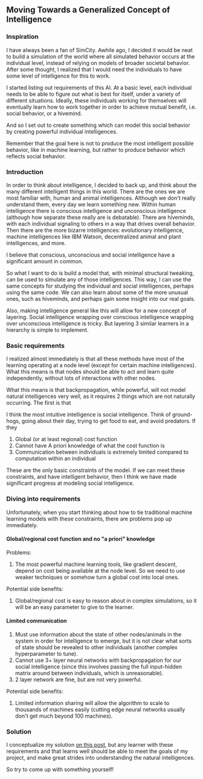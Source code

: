 ## Moving Towards a Generalized Concept of Intelligence

### Inspiration

I have always been a fan of SimCity. Awhile ago, I decided it would be neat to build a simulation of the world where all simulated behavior occurs at the individual level, instead of relying on models of broader societal behavior. After some thought, I realized that I would need the individuals to have some level of intelligence for this to work.

I started listing out requirements of this AI. At a basic level, each individual needs to be able to figure out what is best for itself, under a variety of different situations. Ideally, these individuals working for themselves will eventually learn how to work together in order to achieve mutual benefit, i.e. social behavior, or a hivemind.

And so I set out to create something which can model this social behavior by creating powerful individual intelligences.

Remember that the goal here is not to produce the most intelligent possible behavior, like in machine learning, but rather to produce behavior which reflects social behavior.

### Introduction

In order to think about intelligence, I decided to back up, and think about the many different intelligent things in this world. There are the ones we are most familiar with, human and animal intelligences. Although we don't really understand them, every day we learn something new. Within human intelligence there is conscious intelligence and unconscious intelligence (although how separate these really are is debatable). There are hiveminds, with each individual signaling to others in a way that drives overall behavior. Then there are the more bizarre intelligences: evolutionary intelligence, machine intelligences like IBM Watson, decentralized animal and plant intelligences, and more.

I believe that conscious, unconscious and social intelligence have a significant amount in common.

So what I want to do is build a model that, with minimal structural tweaking, can be used to simulate any of those intelligences. This way, I can use the same concepts for studying the individual and social intelligences, perhaps using the same code. We can also learn about some of the more unusual ones, such as hiveminds, and perhaps gain some insight into our real goals.

Also, making intelligence general like this will allow for a new concept of layering. Social intelligence wrapping over conscious intelligence wrapping over unconscious intelligence is tricky. But layering 3 similar learners in a hierarchy is simple to implement.

### Basic requirements

I realized almost immediately is that all these methods have most of the learning operating at a node level (except for certain machine intelligences). What this means is that nodes should be able to act and learn quite independently, without lots of interactions with other nodes.

What this means is that backpropagation, while powerful, will not model natural intelligences very well, as it requires 2 things which are not naturally occurring. The first is that

I think the most intuitive intelligence is social intelligence. Think of ground-hogs, going about their day, trying to get food to eat, and avoid predators. If they

1. Global (or at least regional) cost function
1. Cannot have A priori knowledge of what the cost function is
1. Communication between individuals is extremely limited compared to computation within an individual

These are the only basic constraints of the model. If we can meet these constraints, and have intelligent behavior, then I think we have made significant progress at modeling social intelligence.

### Diving into requirements

Unfortunately, when you start thinking about how to tie traditional machine learning models with these constraints, there are problems pop up immediately.

#### Global/regional cost function and no "a priori" knowledge

Problems:

1. The most powerful machine learning tools, like gradient descent, depend on cost being available at the node level. So we need to use weaker techniques or somehow turn a global cost into local ones.

Potential side benefits:

1. Global/regional cost is easy to reason about in complex simulations, so it will be an easy parameter to give to the learner.

#### Limited communication

1. Must use information about the state of other nodes/animals in the system in order for intelligence to emerge, but it is not clear what sorts of state should be revealed to other individuals (another complex hyperparameter to tune).
1. Cannot use 3+ layer neural networks with backpropagation for our social intelligence (since this involves passing the full input-hidden matrix around between individuals, which is unreasonable).
1. 2 layer network are fine, but are not very powerful.

Potential side benefits:

1. Limited information sharing will allow the algorithm to scale to thousands of machines easily (cutting edge neural networks usually don't get much beyond 100 machines).

### Solution

I conceptualize my solution [on this post](exploration_intelligence/conceptualizing-model), but any learner with these requirements and that learns well should be able to meet the goals of my project, and make great strides into understanding the natural intelligences.

So try to come up with something yourself!
